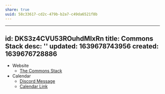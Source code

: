 ```yaml
---
share: true
uuid: 58c33617-cd2c-479b-b2a7-c49da6521f8b
---
```

---
id: DKS3z4CVU53ROuhdMIxRn
title: Commons Stack
desc: ''
updated: 1639678743956
created: 1639676728886
---

* Website
  * [The Commons Stack](https://commonsstack.org/)
* Calendar
  * [Discord Message](https://discord.com/channels/776352358832930816/805867394102460427/913787203874865162)
  * [Calendar Link](https://calendar.google.com/calendar/u/0/embed?src=c_vjdckfj4bharuovhd4rmo3dtv4@group.calendar.google.com&ctz=America/eastern)
